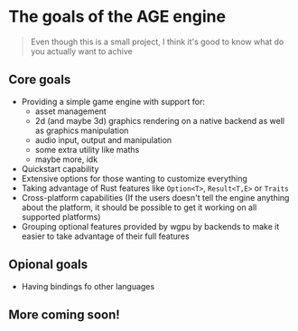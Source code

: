 # The goals of the AGE engine
> Even though this is a small project, I think it's good to know what do you actually want to achive

## Core goals
- Providing a simple game engine with support for:
  - asset management
  - 2d (and maybe 3d) graphics rendering on a native backend as well as graphics manipulation
  - audio input, output and manipulation
  - some extra utility like maths
  - maybe more, idk
- Quickstart capability
- Extensive options for those wanting to customize everything
- Taking advantage of Rust features like `Option<T>`, `Result<T,E>` or `Traits`
- Cross-platform capabilities (If the users doesn't tell the engine anything about the platform, it should be possible to get it working on all supported platforms)
- Grouping optional features provided by wgpu by backends to make it easier to take advantage of their full features

## Opional goals
- Having bindings fo other languages

## More coming soon!
